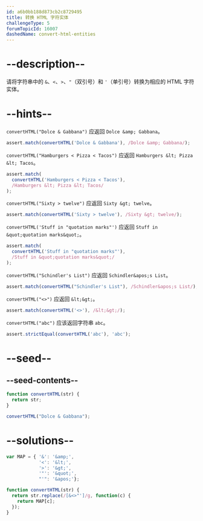 ```yaml
---
id: a6b0bb188d873cb2c8729495
title: 转换 HTML 字符实体
challengeType: 5
forumTopicId: 16007
dashedName: convert-html-entities
---
```


# --description--

请将字符串中的 `&`、`<`、`>`、`"`（双引号）和 `'`（单引号）转换为相应的 HTML 字符实体。

# --hints--

`convertHTML("Dolce & Gabbana")` 应返回 `Dolce &amp; Gabbana`。

```js
assert.match(convertHTML('Dolce & Gabbana'), /Dolce &amp; Gabbana/);
```

`convertHTML("Hamburgers < Pizza < Tacos")` 应返回 `Hamburgers &lt; Pizza &lt; Tacos`。

```js
assert.match(
  convertHTML('Hamburgers < Pizza < Tacos'),
  /Hamburgers &lt; Pizza &lt; Tacos/
);
```

`convertHTML("Sixty > twelve")` 应返回 `Sixty &gt; twelve`。

```js
assert.match(convertHTML('Sixty > twelve'), /Sixty &gt; twelve/);
```

`convertHTML('Stuff in "quotation marks"')` 应返回 `Stuff in &quot;quotation marks&quot;`。

```js
assert.match(
  convertHTML('Stuff in "quotation marks"'),
  /Stuff in &quot;quotation marks&quot;/
);
```

`convertHTML("Schindler's List")` 应返回 `Schindler&apos;s List`。

```js
assert.match(convertHTML("Schindler's List"), /Schindler&apos;s List/);
```

`convertHTML("<>")` 应返回 `&lt;&gt;`。

```js
assert.match(convertHTML('<>'), /&lt;&gt;/);
```

`convertHTML("abc")` 应该返回字符串 `abc`。

```js
assert.strictEqual(convertHTML('abc'), 'abc');
```

# --seed--

## --seed-contents--

```js
function convertHTML(str) {
  return str;
}

convertHTML("Dolce & Gabbana");
```

# --solutions--

```js
var MAP = { '&': '&amp;',
            '<': '&lt;',
            '>': '&gt;',
            '"': '&quot;',
            "'": '&apos;'};

function convertHTML(str) {
  return str.replace(/[&<>"']/g, function(c) {
    return MAP[c];
  });
}
```
